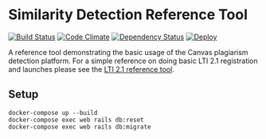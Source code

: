 # Similarity Detection Reference Tool

[![Build Status](https://travis-ci.org/instructure/lti_originality_report_example.svg?branch=master)](https://travis-ci.org/instructure/lti_originality_report_example)
[![Code Climate](https://codeclimate.com/github/instructure/lti_originality_report_example.svg)](https://codeclimate.com/github/instructure/lti_originality_report_example)
[![Dependency Status](https://gemnasium.com/badges/github.com/instructure/lti_originality_report_example.svg)](https://gemnasium.com/github.com/instructure/lti_originality_report_example)
[![Deploy](https://www.herokucdn.com/deploy/button.svg)](https://heroku.com/deploy)

A reference tool demonstrating the basic usage of the Canvas plagiarism detection platform. For a simple reference on doing basic LTI 2.1 registration and launches please see the [LTI 2.1 reference tool](https://github.com/instructure/lti2_reference_tool_provider).

## Setup
```
docker-compose up --build
docker-compose exec web rails db:reset
docker-compose exec web rails db:migrate
```
